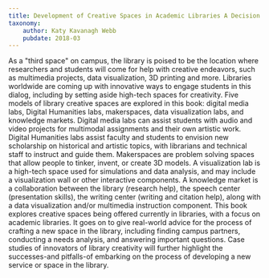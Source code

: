 ```yaml
---
title: Development of Creative Spaces in Academic Libraries A Decision Maker's Guide
taxonomy:
	author: Katy Kavanagh Webb
	pubdate: 2018-03
---
```

As a "third space" on campus, the library is poised to be the location where researchers and students will come for help with creative endeavors, such as multimedia projects, data visualization, 3D printing and more. Libraries worldwide are coming up with innovative ways to engage students in this dialog, including by setting aside high-tech spaces for creativity. Five models of library creative spaces are explored in this book: digital media labs, Digital Humanities labs, makerspaces, data visualization labs, and knowledge markets. Digital media labs can assist students with audio and video projects for multimodal assignments and their own artistic work. Digital Humanities labs assist faculty and students to envision new scholarship on historical and artistic topics, with librarians and technical staff to instruct and guide them. Makerspaces are problem solving spaces that allow people to tinker, invent, or create 3D models. A visualization lab is a high-tech space used for simulations and data analysis, and may include a visualization wall or other interactive components. A knowledge market is a collaboration between the library (research help), the speech center (presentation skills), the writing center (writing and citation help), along with a data visualization and/or multimedia instruction component. This book explores creative spaces being offered currently in libraries, with a focus on academic libraries. It goes on to give real-world advice for the process of crafting a new space in the library, including finding campus partners, conducting a needs analysis, and answering important questions. Case studies of innovators of library creativity will further highlight the successes-and pitfalls-of embarking on the process of developing a new service or space in the library.